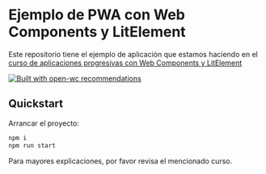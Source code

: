 # Ejemplo de PWA con Web Components y LitElement

Este repositorio tiene el ejemplo de aplicación que estamos haciendo en el [curso de aplicaciones progresivas con Web Components y LitElement](https://escuela.it/cursos/curso-aplicaciones-progresivas-web-components-litelement)

[![Built with open-wc recommendations](https://img.shields.io/badge/built%20with-open--wc-blue.svg)](https://github.com/open-wc) 

## Quickstart

Arrancar el proyecto:

```sh
npm i
npm run start
```

Para mayores explicaciones, por favor revisa el mencionado curso.